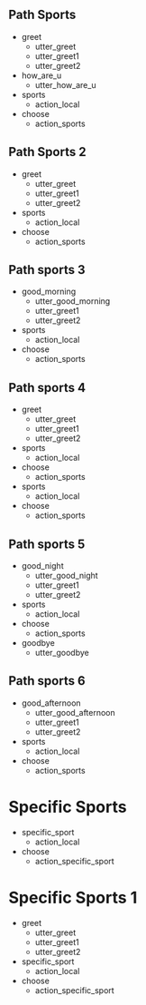 ## Path Sports
* greet 
    - utter_greet
    - utter_greet1
    - utter_greet2
* how_are_u
    - utter_how_are_u
* sports
    - action_local
* choose
    - action_sports

## Path Sports 2
* greet 
    - utter_greet
    - utter_greet1
    - utter_greet2
* sports
    - action_local
* choose
    - action_sports

## Path sports 3
* good_morning
    - utter_good_morning
    - utter_greet1
    - utter_greet2
* sports
    - action_local
* choose
    - action_sports

## Path sports 4
* greet
    - utter_greet
    - utter_greet1
    - utter_greet2
* sports
    - action_local
* choose
    - action_sports
* sports
    - action_local
* choose
    - action_sports

## Path sports 5
* good_night
    - utter_good_night
    - utter_greet1
    - utter_greet2
* sports
    - action_local
* choose
    - action_sports
* goodbye
    - utter_goodbye

## Path sports 6
* good_afternoon
    - utter_good_afternoon
    - utter_greet1
    - utter_greet2
* sports
    - action_local
* choose
    - action_sports

# Specific Sports
* specific_sport
    - action_local
* choose
    - action_specific_sport

# Specific Sports 1
* greet
    - utter_greet
    - utter_greet1
    - utter_greet2
* specific_sport
    - action_local
* choose 
    - action_specific_sport